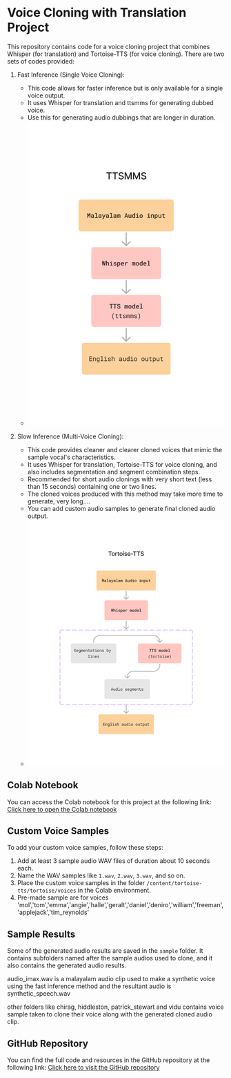 # Voice Cloning with Translation Project

This repository contains code for a voice cloning project that combines Whisper (for translation) and Tortoise-TTS (for voice cloning). There are two sets of codes provided:

1. Fast Inference (Single Voice Cloning):
   - This code allows for faster inference but is only available for a single voice output.
   - It uses Whisper for translation and ttsmms for generating dubbed voice.
   - Use this for generating audio dubbings that are longer in duration.
   - ![Code Architecture](code_architecture/ttsmms.png)

2. Slow Inference (Multi-Voice Cloning):
   - This code provides cleaner and clearer cloned voices that mimic the sample vocal's characteristics.
   - It uses Whisper for translation, Tortoise-TTS for voice cloning, and also includes segmentation and segment combination steps.
   - Recommended for short audio clonings with very short text (less than 15 seconds) containing one or two lines.
   - The cloned voices produced with this method may take more time to generate, very long....
   - You can add custom audio samples to generate final cloned audio output.
   - ![Code Architecture](code_architecture/tortoise-tts.png)

## Colab Notebook

You can access the Colab notebook for this project at the following link:
[Click here to open the Colab notebook](https://colab.research.google.com/drive/1aEXat-hNhNDf9lqo4fWWDZIuTfBhCeuw#scrollTo=N3MDZG8ox_eF)

## Custom Voice Samples

To add your custom voice samples, follow these steps:
1. Add at least 3 sample audio WAV files of duration about 10 seconds each.
2. Name the WAV samples like `1.wav`, `2.wav`, `3.wav`, and so on.
3. Place the custom voice samples in the folder `/content/tortoise-tts/tortoise/voices` in the Colab environment.
4. Pre-made sample are for voices 'mol','tom','emma','angie','halle','geralt','daniel','deniro','william','freeman','applejack','tim_reynolds'

## Sample Results

Some of the generated audio results are saved in the `sample` folder. It contains subfolders named after the sample audios used to clone, and it also contains the generated audio results. 

audio_imax.wav is a malayalam audio clip used to make a synthetic voice using the fast inference method and the resultant audio is synthetic_speech.wav

other folders like chirag, hiddleston, patrick_stewart and vidu contains voice sample taken to clone their voice along with the generated cloned audio clip.

## GitHub Repository

You can find the full code and resources in the GitHub repository at the following link:
[Click here to visit the GitHub repository](https://github.com/AswanthManoj/voice_clone)
